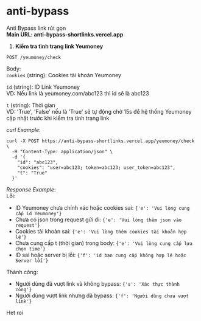 # anti-bypass

Anti Bypass link rút gọn  
**Main URL: anti-bypass-shortlinks.vercel.app**  
1. **Kiểm tra tình trạng link Yeumoney**  
```
POST /yeumoney/check
```
Body:  
`cookies` (string): Cookies tài khoản Yeumoney  
  
`id` (string): ID Link Yeumoney  
VD: Nếu link là yeumoney.com/abc123 thì id sẽ là abc123  
  
`t` (string): Thời gian  
VD: 'True', 'False' nếu là 'True' sẽ tự động chờ 15s để hệ thống Yeumoney cập nhật trước khi kiểm tra tình trạng link  

*curl Example*:
```
curl -X POST https://anti-bypass-shortlinks.vercel.app/yeumoney/check \
  -H "Content-Type: application/json" \
  -d '{
    "id": "abc123",
    "cookies": "user=abc123; token=abc123; user_token=abc123",
    "t": "True"
  }'
```  
*Response Example*:  
Lỗi:  
- ID Yeumoney chưa chính xác hoặc cookies sai: `{'e': 'Vui lòng cung cấp id Yeumoney'}`  
- Chưa có json trong request gửi đi: `{'e': 'Vui lòng thêm json vào request'}`  
- Cookies tài khoản sai: `{'e': 'Vui lòng thêm cookies tài khoản hợp lệ'}`
- Chưa cung cấp t (thời gian) trong body: `{'e': 'Vui lòng cung cấp lựa chọn time'}`
- ID sai hoặc server bị lỗi: `{'f': 'id bạn cung cấp không hợp lệ hoặc Server lỗi'}`
  
Thành công:  
- Người dùng đã vượt link và không bypass: `{'s': 'Xác thực thành công'}`  
- Người dùng vượt link nhưng đã bypass: `{'f': 'Người dùng chưa vượt link'}`  
  
Het roi
